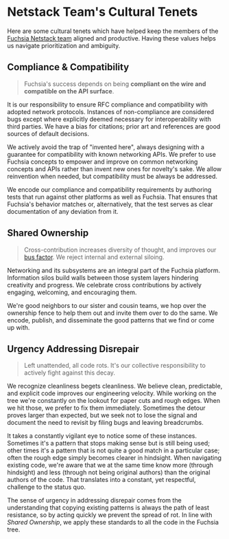 # Netstack Team's Cultural Tenets

Here are some cultural tenets which have helped keep the members of the [Fuchsia
Netstack team] aligned and productive. Having these values helps us navigate
prioritization and ambiguity.

## Compliance & Compatibility

> Fuchsia's success depends on being **compliant on the wire and compatible on
> the API surface**.

It is our responsibility to ensure RFC compliance and compatibility with adopted
network protocols. Instances of non-compliance are considered bugs except where
explicitly deemed necessary for interoperability with third parties. We have a
bias for citations; prior art and references are good sources of default
decisions.

We actively avoid the trap of "invented here", always designing with a guarantee
for compatibility with known networking APIs. We prefer to use Fuchsia concepts
to empower and improve on common networking concepts and APIs rather than invent
new ones for novelty's sake. We allow reinvention when needed, but compatibility
must be always be addressed.

We encode our compliance and compatibility requirements by authoring tests that
run against other platforms as well as Fuchsia. That ensures that Fuchsia's
behavior matches or, alternatively, that the test serves as clear documentation
of any deviation from it.

## Shared Ownership

> Cross-contribution increases diversity of thought, and improves our
> [bus factor]. We reject internal and external siloing.

Networking and its subsystems are an integral part of the Fuchsia platform.
Information silos build walls between those system layers hindering creativity
and progress. We celebrate cross contributions by actively engaging, welcoming,
and encouraging them.

We're good neighbors to our sister and cousin teams, we hop over the ownership
fence to help them out and invite them over to do the same. We encode, publish,
and disseminate the good patterns that we find or come up with.

## Urgency Addressing Disrepair

> Left unattended, all code rots. It's our collective responsibility to actively
> fight against this decay.

We recognize cleanliness begets cleanliness. We believe clean, predictable, and
explicit code improves our engineering velocity. While working on the tree we're
constantly on the lookout for paper cuts and rough edges. When we hit those, we
prefer to fix them immediately. Sometimes the detour proves larger than
expected, but we seek not to lose the signal and document the need to revisit by
filing bugs and leaving breadcrumbs.

It takes a constantly vigilant eye to notice some of these instances. Sometimes
it's a pattern that stops making sense but is still being used; other times it's
a pattern that is not quite a good match in a particular case; often the rough
edge simply becomes clearer in hindsight. When navigating existing code, we're
aware that we at the same time know more (through hindsight) and less (through
not being original authors) than the original authors of the code. That
translates into a constant, yet respectful, challenge to the status quo.

The sense of urgency in addressing disrepair comes from the understanding that
copying existing patterns is always the path of least resistance, so by acting
quickly we prevent the spread of rot. In line with *Shared Ownership*, we apply
these standards to all the code in the Fuchsia tree.

[bus factor]: https://en.wikipedia.org/wiki/Bus_factor
[Fuchsia Netstack team]: /src/connectivity/network/OWNERS
